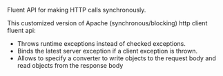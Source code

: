 Fluent API for making HTTP calls synchronously.

This customized version of Apache (synchronous/blocking) http client fluent api: 
 - Throws runtime exceptions instead of checked exceptions.
 - Binds the latest server exception if a client exception is thrown.
 - Allows to specify a converter to write objects to the request body and read objects from the response body 
